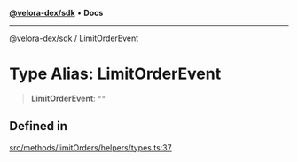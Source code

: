 [**@velora-dex/sdk**](../README.md) • **Docs**

***

[@velora-dex/sdk](../globals.md) / LimitOrderEvent

# Type Alias: LimitOrderEvent

> **LimitOrderEvent**: `""`

## Defined in

[src/methods/limitOrders/helpers/types.ts:37](https://github.com/paraswap/paraswap-sdk/blob/master/src/methods/limitOrders/helpers/types.ts#L37)
